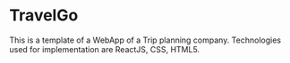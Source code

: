 # TravelGo
This is a template of a WebApp of a Trip planning company. Technologies used for implementation are ReactJS, CSS, HTML5.
